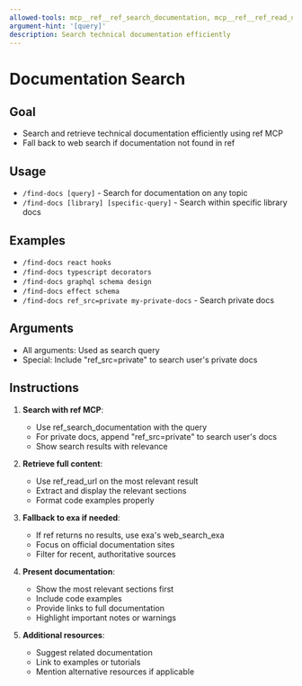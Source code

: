 ```yaml
---
allowed-tools: mcp__ref__ref_search_documentation, mcp__ref__ref_read_url, WebSearch, WebFetch
argument-hint: '[query]'
description: Search technical documentation efficiently
---
```


# Documentation Search

## Goal

- Search and retrieve technical documentation efficiently using ref MCP
- Fall back to web search if documentation not found in ref

## Usage

- `/find-docs [query]` - Search for documentation on any topic
- `/find-docs [library] [specific-query]` - Search within specific library docs

## Examples

- `/find-docs react hooks`
- `/find-docs typescript decorators`
- `/find-docs graphql schema design`
- `/find-docs effect schema`
- `/find-docs ref_src=private my-private-docs` - Search private docs

## Arguments

- All arguments: Used as search query
- Special: Include "ref_src=private" to search user's private docs

## Instructions

1. **Search with ref MCP**:
   - Use ref_search_documentation with the query
   - For private docs, append "ref_src=private" to search user's docs
   - Show search results with relevance

2. **Retrieve full content**:
   - Use ref_read_url on the most relevant result
   - Extract and display the relevant sections
   - Format code examples properly

3. **Fallback to exa if needed**:
   - If ref returns no results, use exa's web_search_exa
   - Focus on official documentation sites
   - Filter for recent, authoritative sources

4. **Present documentation**:
   - Show the most relevant sections first
   - Include code examples
   - Provide links to full documentation
   - Highlight important notes or warnings

5. **Additional resources**:
   - Suggest related documentation
   - Link to examples or tutorials
   - Mention alternative resources if applicable